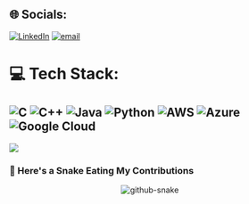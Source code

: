 
## 🌐 Socials:
[![LinkedIn](https://img.shields.io/badge/LinkedIn-%230077B5.svg?logo=linkedin&logoColor=white)](https://linkedin.com/in/https://www.linkedin.com/in/ansh-gupta-550837281/) [![email](https://img.shields.io/badge/Email-D14836?logo=gmail&logoColor=white)](mailto:anshguptacode@gmail.com) 

# 💻 Tech Stack:
![C](https://img.shields.io/badge/c-%2300599C.svg?style=for-the-badge&logo=c&logoColor=white) ![C++](https://img.shields.io/badge/c++-%2300599C.svg?style=for-the-badge&logo=c%2B%2B&logoColor=white) ![Java](https://img.shields.io/badge/java-%23ED8B00.svg?style=for-the-badge&logo=openjdk&logoColor=white) ![Python](https://img.shields.io/badge/python-3670A0?style=for-the-badge&logo=python&logoColor=ffdd54) ![AWS](https://img.shields.io/badge/AWS-%23FF9900.svg?style=for-the-badge&logo=amazon-aws&logoColor=white) ![Azure](https://img.shields.io/badge/azure-%230072C6.svg?style=for-the-badge&logo=microsoftazure&logoColor=white) ![Google Cloud](https://img.shields.io/badge/GoogleCloud-%234285F4.svg?style=for-the-badge&logo=google-cloud&logoColor=white)
---
[![](https://visitcount.itsvg.in/api?id=anshguptacode&icon=0&color=0)](https://visitcount.itsvg.in)
### 🐍 Here's a Snake Eating My Contributions

<div align="center">
  <picture>
    <source media="(prefers-color-scheme: dark)" srcset="https://raw.githubusercontent.com/[YOUR GITHUB USERNAME]/[YOUR GITHUB USERNAME]/output/github-snake-dark.svg" />
    <source media="(prefers-color-scheme: light)" srcset="https://raw.githubusercontent.com/[YOUR GITHUB USERNAME]/[YOUR GITHUB USERNAME]/output/github-snake.svg" />
    <img alt="github-snake" src="https://raw.githubusercontent.com/[YOUR GITHUB USERNAME]/[YOUR GITHUB USERNAME]/output/github-snake.svg" />
  </picture>
</div>
